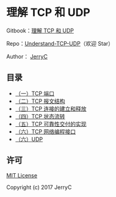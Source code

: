 # 理解 TCP 和 UDP

Gitbook：[理解 TCP  和 UDP](https://jerryc8080.gitbooks.io/understand-tcp-and-udp/)    

Repo：[Understand-TCP-UDP](https://github.com/JerryC8080/understand-tcp-udp)（欢迎 Star）    

Author： [JerryC](https://github.com/JerryC8080)    

## 目录

* [（一）TCP 端口](chapter1.md)
* [（二）TCP 报文结构](chapter2.md)
* [（三）TCP 连接的建立和释放](chapter3.md)
* [（四）TCP 状态流转](chapter4.md)
* [（五）TCP 可靠性交付的实现](chapter5.md)
* [（六）TCP 网络编程接口](chapter6.md)
* [（六）UDP](chapter7.md)

## 许可

[MIT License](LICENSE)

Copyright (c) 2017 JerryC
